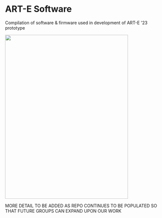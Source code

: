 # ART-E Software

Compilation of software & firmware used in development of ART-E '23 prototype

<img src="https://user-images.githubusercontent.com/104372326/228321173-4a5463ab-259c-46db-824a-2a2f1259b967.jpg" width="400" height="533">


MORE DETAIL TO BE ADDED AS REPO CONTINUES TO BE POPULATED SO THAT FUTURE GROUPS CAN EXPAND UPON OUR WORK

